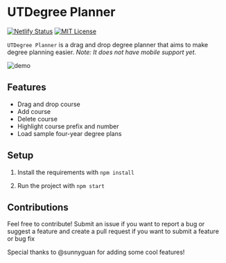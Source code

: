 

# UTDegree Planner
[![Netlify Status](https://api.netlify.com/api/v1/badges/fc0260e2-01ec-44fe-b75f-baec10d3f22d/deploy-status)](https://app.netlify.com/sites/utdegreeplanner/deploys) [![MIT License](https://img.shields.io/dub/l/vibe-d.svg)](https://github.com/nitinankad/utdegree-planner/blob/master/LICENSE)

```UTDegree Planner``` is a drag and drop degree planner that aims to make degree planning easier. _Note: It does not have mobile support yet._

![demo](https://user-images.githubusercontent.com/46038298/71609985-a728c100-2b52-11ea-90c9-3cb18ced9541.gif)

## Features
- Drag and drop course
- Add course
- Delete course
- Highlight course prefix and number
- Load sample four-year degree plans

## Setup
1. Install the requirements with ```npm install```

2. Run the project with ```npm start```

## Contributions
Feel free to contribute! Submit an issue if you want to report a bug or suggest a feature and create a pull request if you want to submit a feature or bug fix

Special thanks to @sunnyguan for adding some cool features!

